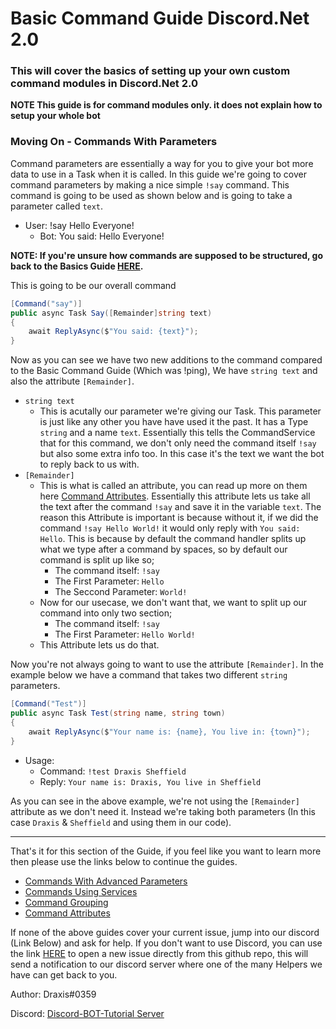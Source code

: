 # Basic Command Guide Discord.Net 2.0

### This will cover the basics of setting up your own custom command modules in Discord.Net 2.0

**NOTE This guide is for command modules only. it does not explain how to setup your whole bot**

### Moving On - Commands With Parameters

Command parameters are essentially a way for you to give your bot more data to use in a Task when it is called. In this guide we're going to cover command parameters by making a nice simple `!say` command. This command is going to be used as shown below and is going to take a parameter called `text`.

- User: !say Hello Everyone!
  - Bot: You said: Hello Everyone!

**NOTE: If you're unsure how commands are supposed to be structured, go back to the Basics Guide [HERE](../).**

This is going to be our overall command

```cs
[Command("say")]
public async Task Say([Remainder]string text)
{
    await ReplyAsync($"You said: {text}");
}
```

Now as you can see we have two new additions to the command compared to the Basic Command Guide (Which was !ping), We have `string text` and also the attribute `[Remainder]`.

- `string text`
  - This is acutally our parameter we're giving our Task. This parameter is just like any other you have have used it the past. It has a Type `string` and a name `text`. Essentially this tells the CommandService that for this command, we don't only need the command itself `!say` but also some extra info too. In this case it's the text we want the bot to reply back to us with.
- `[Remainder]`
  - This is what is called an attribute, you can read up more on them here [Command Attributes](../). Essentially this attribute lets us take all the text after the command `!say` and save it in the variable `text`. The reason this Attribute is important is because without it, if we did the command `!say Hello World!` it would only reply with `You said: Hello`. This is because by default the command handler splits up what we type after a command by spaces, so by default our command is split up like so;
    - The command itself: `!say`
    - The First Parameter: `Hello`
    - The Seccond Parameter: `World!`
  - Now for our usecase, we don't want that, we want to split up our command into only two section;
    - The command itself: `!say`
    - The First Parameter: `Hello World!`
  - This Attribute lets us do that.

Now you're not always going to want to use the attribute `[Remainder]`. In the example below we have a command that takes two different `string` parameters.

```cs
[Command("Test")]
public async Task Test(string name, string town)
{
    await ReplyAsync($"Your name is: {name}, You live in: {town}");
}
```

- Usage:
  - Command: `!test Draxis Sheffield`
  - Reply: `Your name is: Draxis, You live in Sheffield`

As you can see in the above example, we're not using the `[Remainder]` attribute as we don't need it. Instead we're taking both parameters (In this case `Draxis` & `Sheffield` and using them in our code).

---

That's it for this section of the Guide, if you feel like you want to learn more then please use the links below to continue the guides.

- [Commands With Advanced Parameters](AdvancedParameters/)
- [Commands Using Services](CommandsWithServices/)
- [Command Grouping](CommandGrouping/)
- [Command Attributes](CommandAttributes/)

If none of the above guides cover your current issue, jump into our discord (Link Below) and ask for help. If you don't want to use Discord, you can use the link [HERE](https://github.com/discord-bot-tutorial/common-issues/issues) to open a new issue directly from this github repo, this will send a notification to our discord server where one of the many Helpers we have can get back to you.

Author: Draxis#0359

Discord:  [Discord-BOT-Tutorial Server](https://discord.gg/cGhEZuk)
